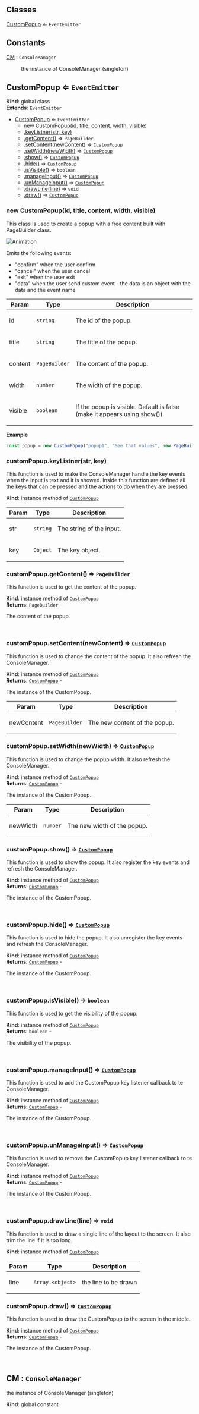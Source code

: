 ## Classes

<dl>
<dt><a href="#CustomPopup">CustomPopup</a> ⇐ <code>EventEmitter</code></dt>
<dd></dd>
</dl>

## Constants

<dl>
<dt><a href="#CM">CM</a> : <code>ConsoleManager</code></dt>
<dd><p>the instance of ConsoleManager (singleton)</p></dd>
</dl>

<a name="CustomPopup"></a>

## CustomPopup ⇐ <code>EventEmitter</code>
**Kind**: global class  
**Extends**: <code>EventEmitter</code>  

* [CustomPopup](#CustomPopup) ⇐ <code>EventEmitter</code>
    * [new CustomPopup(id, title, content, width, visible)](#new_CustomPopup_new)
    * [.keyListner(str, key)](#CustomPopup+keyListner)
    * [.getContent()](#CustomPopup+getContent) ⇒ <code>PageBuilder</code>
    * [.setContent(newContent)](#CustomPopup+setContent) ⇒ [<code>CustomPopup</code>](#CustomPopup)
    * [.setWidth(newWidth)](#CustomPopup+setWidth) ⇒ [<code>CustomPopup</code>](#CustomPopup)
    * [.show()](#CustomPopup+show) ⇒ [<code>CustomPopup</code>](#CustomPopup)
    * [.hide()](#CustomPopup+hide) ⇒ [<code>CustomPopup</code>](#CustomPopup)
    * [.isVisible()](#CustomPopup+isVisible) ⇒ <code>boolean</code>
    * [.manageInput()](#CustomPopup+manageInput) ⇒ [<code>CustomPopup</code>](#CustomPopup)
    * [.unManageInput()](#CustomPopup+unManageInput) ⇒ [<code>CustomPopup</code>](#CustomPopup)
    * [.drawLine(line)](#CustomPopup+drawLine) ⇒ <code>void</code>
    * [.draw()](#CustomPopup+draw) ⇒ [<code>CustomPopup</code>](#CustomPopup)

<a name="new_CustomPopup_new"></a>

### new CustomPopup(id, title, content, width, visible)
<p>This class is used to create a popup with a free content built with PageBuilder class.</p>
<p><img src="https://user-images.githubusercontent.com/14907987/165736767-d60f857f-3945-4b95-aa4f-292b6a41f789.gif" alt="Animation"></p>
<p>Emits the following events:</p>
<ul>
<li>&quot;confirm&quot; when the user confirm</li>
<li>&quot;cancel&quot; when the user cancel</li>
<li>&quot;exit&quot; when the user exit</li>
<li>&quot;data&quot; when the user send custom event - the data is an object with the data and the event name</li>
</ul>


| Param | Type | Description |
| --- | --- | --- |
| id | <code>string</code> | <p>The id of the popup.</p> |
| title | <code>string</code> | <p>The title of the popup.</p> |
| content | <code>PageBuilder</code> | <p>The content of the popup.</p> |
| width | <code>number</code> | <p>The width of the popup.</p> |
| visible | <code>boolean</code> | <p>If the popup is visible. Default is false (make it appears using show()).</p> |

**Example**  
```js
const popup = new CustomPopup("popup1", "See that values", new PageBuilder()).show()
```
<a name="CustomPopup+keyListner"></a>

### customPopup.keyListner(str, key)
<p>This function is used to make the ConsoleManager handle the key events when the input is text and it is showed.
Inside this function are defined all the keys that can be pressed and the actions to do when they are pressed.</p>

**Kind**: instance method of [<code>CustomPopup</code>](#CustomPopup)  

| Param | Type | Description |
| --- | --- | --- |
| str | <code>string</code> | <p>The string of the input.</p> |
| key | <code>Object</code> | <p>The key object.</p> |

<a name="CustomPopup+getContent"></a>

### customPopup.getContent() ⇒ <code>PageBuilder</code>
<p>This function is used to get the content of the popup.</p>

**Kind**: instance method of [<code>CustomPopup</code>](#CustomPopup)  
**Returns**: <code>PageBuilder</code> - <p>The content of the popup.</p>  
<a name="CustomPopup+setContent"></a>

### customPopup.setContent(newContent) ⇒ [<code>CustomPopup</code>](#CustomPopup)
<p>This function is used to change the content of the popup. It also refresh the ConsoleManager.</p>

**Kind**: instance method of [<code>CustomPopup</code>](#CustomPopup)  
**Returns**: [<code>CustomPopup</code>](#CustomPopup) - <p>The instance of the CustomPopup.</p>  

| Param | Type | Description |
| --- | --- | --- |
| newContent | <code>PageBuilder</code> | <p>The new content of the popup.</p> |

<a name="CustomPopup+setWidth"></a>

### customPopup.setWidth(newWidth) ⇒ [<code>CustomPopup</code>](#CustomPopup)
<p>This function is used to change the popup width. It also refresh the ConsoleManager.</p>

**Kind**: instance method of [<code>CustomPopup</code>](#CustomPopup)  
**Returns**: [<code>CustomPopup</code>](#CustomPopup) - <p>The instance of the CustomPopup.</p>  

| Param | Type | Description |
| --- | --- | --- |
| newWidth | <code>number</code> | <p>The new width of the popup.</p> |

<a name="CustomPopup+show"></a>

### customPopup.show() ⇒ [<code>CustomPopup</code>](#CustomPopup)
<p>This function is used to show the popup. It also register the key events and refresh the ConsoleManager.</p>

**Kind**: instance method of [<code>CustomPopup</code>](#CustomPopup)  
**Returns**: [<code>CustomPopup</code>](#CustomPopup) - <p>The instance of the CustomPopup.</p>  
<a name="CustomPopup+hide"></a>

### customPopup.hide() ⇒ [<code>CustomPopup</code>](#CustomPopup)
<p>This function is used to hide the popup. It also unregister the key events and refresh the ConsoleManager.</p>

**Kind**: instance method of [<code>CustomPopup</code>](#CustomPopup)  
**Returns**: [<code>CustomPopup</code>](#CustomPopup) - <p>The instance of the CustomPopup.</p>  
<a name="CustomPopup+isVisible"></a>

### customPopup.isVisible() ⇒ <code>boolean</code>
<p>This function is used to get the visibility of the popup.</p>

**Kind**: instance method of [<code>CustomPopup</code>](#CustomPopup)  
**Returns**: <code>boolean</code> - <p>The visibility of the popup.</p>  
<a name="CustomPopup+manageInput"></a>

### customPopup.manageInput() ⇒ [<code>CustomPopup</code>](#CustomPopup)
<p>This function is used to add the CustomPopup key listener callback to te ConsoleManager.</p>

**Kind**: instance method of [<code>CustomPopup</code>](#CustomPopup)  
**Returns**: [<code>CustomPopup</code>](#CustomPopup) - <p>The instance of the CustomPopup.</p>  
<a name="CustomPopup+unManageInput"></a>

### customPopup.unManageInput() ⇒ [<code>CustomPopup</code>](#CustomPopup)
<p>This function is used to remove the CustomPopup key listener callback to te ConsoleManager.</p>

**Kind**: instance method of [<code>CustomPopup</code>](#CustomPopup)  
**Returns**: [<code>CustomPopup</code>](#CustomPopup) - <p>The instance of the CustomPopup.</p>  
<a name="CustomPopup+drawLine"></a>

### customPopup.drawLine(line) ⇒ <code>void</code>
<p>This function is used to draw a single line of the layout to the screen. It also trim the line if it is too long.</p>

**Kind**: instance method of [<code>CustomPopup</code>](#CustomPopup)  

| Param | Type | Description |
| --- | --- | --- |
| line | <code>Array.&lt;object&gt;</code> | <p>the line to be drawn</p> |

<a name="CustomPopup+draw"></a>

### customPopup.draw() ⇒ [<code>CustomPopup</code>](#CustomPopup)
<p>This function is used to draw the CustomPopup to the screen in the middle.</p>

**Kind**: instance method of [<code>CustomPopup</code>](#CustomPopup)  
**Returns**: [<code>CustomPopup</code>](#CustomPopup) - <p>The instance of the CustomPopup.</p>  
<a name="CM"></a>

## CM : <code>ConsoleManager</code>
<p>the instance of ConsoleManager (singleton)</p>

**Kind**: global constant  
